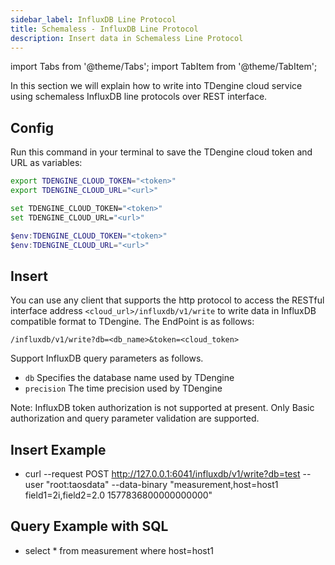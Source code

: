 ```yaml
---
sidebar_label: InfluxDB Line Protocol
title: Schemaless - InfluxDB Line Protocol
description: Insert data in Schemaless Line Protocol
---
```


<!-- exclude -->
import Tabs from '@theme/Tabs';
import TabItem from '@theme/TabItem';

<!-- exclude-end -->

In this section we will explain how to write into TDengine cloud service using schemaless InfluxDB line protocols over REST interface.

## Config

Run this command in your terminal to save the TDengine cloud token and URL as variables:

<Tabs defaultValue="bash">
<TabItem value="bash" label="Bash">

```bash
export TDENGINE_CLOUD_TOKEN="<token>"
export TDENGINE_CLOUD_URL="<url>"
```

</TabItem>
<TabItem value="cmd" label="CMD">

```bash
set TDENGINE_CLOUD_TOKEN="<token>"
set TDENGINE_CLOUD_URL="<url>"
```

</TabItem>
<TabItem value="powershell" label="Powershell">

```powershell
$env:TDENGINE_CLOUD_TOKEN="<token>"
$env:TDENGINE_CLOUD_URL="<url>"
```

</TabItem>
</Tabs>

## Insert

You can use any client that supports the http protocol to access the RESTful interface address `<cloud_url>/influxdb/v1/write` to write data in InfluxDB compatible format to TDengine. The EndPoint is as follows:

```text
/influxdb/v1/write?db=<db_name>&token=<cloud_token>
```

Support InfluxDB query parameters as follows.

- `db` Specifies the database name used by TDengine
- `precision` The time precision used by TDengine

Note: InfluxDB token authorization is not supported at present. Only Basic authorization and query parameter validation are supported.
## Insert Example
- curl --request POST http://127.0.0.1:6041/influxdb/v1/write?db=test --user "root:taosdata" --data-binary "measurement,host=host1 field1=2i,field2=2.0 1577836800000000000"
  
## Query Example with SQL
- select * from measurement where host=host1
